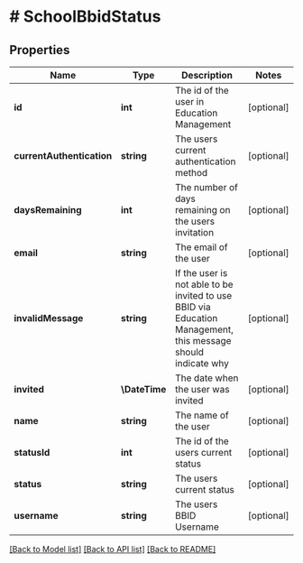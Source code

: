 # # SchoolBbidStatus

## Properties

Name | Type | Description | Notes
------------ | ------------- | ------------- | -------------
**id** | **int** | The id of the user in Education Management | [optional]
**currentAuthentication** | **string** | The users current authentication method | [optional]
**daysRemaining** | **int** | The number of days remaining on the users invitation | [optional]
**email** | **string** | The email of the user | [optional]
**invalidMessage** | **string** | If the user is not able to be invited to use BBID via Education Management, this message should indicate why | [optional]
**invited** | **\DateTime** | The date when the user was invited | [optional]
**name** | **string** | The name of the user | [optional]
**statusId** | **int** | The id of the users current status | [optional]
**status** | **string** | The users current status | [optional]
**username** | **string** | The users BBID Username | [optional]

[[Back to Model list]](../../README.md#models) [[Back to API list]](../../README.md#endpoints) [[Back to README]](../../README.md)
